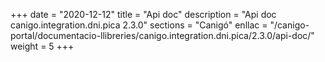 +++
date        = "2020-12-12"
title       = "Api doc"
description = "Api doc canigo.integration.dni.pica 2.3.0"
sections    = "Canigó"
enllac		= "/canigo-portal/documentacio-llibreries/canigo.integration.dni.pica/2.3.0/api-doc/"
weight		= 5
+++
